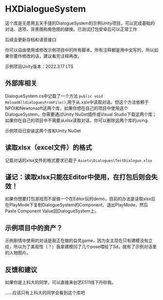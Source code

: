 # HXDialogueSystem

这个库是无患用五天手搓的DialogueSystem的示例Unity项目，可以完成基础的对话、选项、背景图和角色图的替换。已测试打包安卓后可以正常工作

后续会更新存档和语音接口

你可以自由使用或修改示例项目中的所有脚本。所有注释都是用中文写的，所以如果你要作修改的话，建议看完注释再改。

示例项目Unity版本：2022.3.17 LTS

## 外部库相关

DialogueSystem.cs中记载了一个方法
` public void ReloadAlldialoguesFromFile() `,用于从.xslx中读取对话。但这个方法依赖于NPOI和Newtonsoft这两个库，如果你想在自己的项目中使用这个DialogueSystem，你需要通过Unity NuGet插件或Visual Studio下载这两个库；如果你在自己的项目中不需要从xlsx读取对话，你可以删除这两个库的using.

示例项目已安装这两个库和Unity NuGet

## 读取xlsx（excel文件）的格式

记载对话的xlsx文件的格式要求已载于 `Assets\Dialogues\TestDialogue.xlsx` 

## 谨记：读取xlsx只能在Editor中使用，在打包后则会失效！


如果你想要打包游戏而不是做一个在Editor玩的demo，目前的办法是读取xlsx后在PlayMode下复制DialogueSystem的Component，退出PlayMode，然后Paste Component Value回DialogueSystem上。

## 示例项目中的资产？
示例剧情中使用的对话是我正在做的旮旯game，因为女主现在只有建模没有立绘，所以为了美观性（？）我拿建模凹了几个pose喂给了Sd，就有了示例对话里的人物图片。

## 反馈和建议
如果你是上科大的同学，可以直接来创艺E511线下丹砂我。

……应该只有上科大的同学会看到这个库吧





